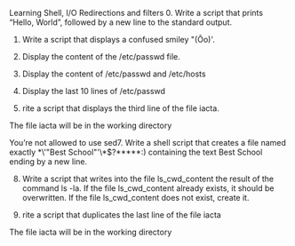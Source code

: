
Learning Shell, I/O Redirections and filters
0. Write a script that prints “Hello, World”, followed by a new line to the standard output.

1. Write a script that displays a confused smiley "(Ôo)'.

2. Display the content of the /etc/passwd file.

3. Display the content of /etc/passwd and /etc/hosts
4. Display the last 10 lines of /etc/passwd

6. rite a script that displays the third line of the file iacta.

The file iacta will be in the working directory

You’re not allowed to use sed7. Write a shell script that creates a file named exactly \*\\'"Best School"\'\\*$\?\*\*\*\*\*:) containing the text Best School ending by a new line.


8. Write a script that writes into the file ls_cwd_content the result of the command ls -la. If the file ls_cwd_content already exists, it should be overwritten. If the file ls_cwd_content does not exist, create it.


9. rite a script that duplicates the last line of the file iacta

The file iacta will be in the working directory  

